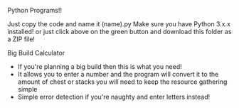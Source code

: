 Python Programs!!

Just copy the code and name it (name).py
Make sure you have Python 3.x.x installed!
or just click above on the green button and download this folder as a ZIP file!


Big Build Calculator
 - If you're planning a big build then this is what you need!
 - It allows you to enter a number and the program will convert 
   it to the amount of chest or stacks you will need to keep the resource gathering simple
 - Simple error detection if you're naughty and enter letters instead!
